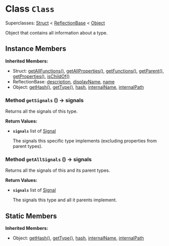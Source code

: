 # Class <code>Class</code>

Superclasses: <a href="Struct.md">Struct</a> < <a href="ReflectionBase.md">ReflectionBase</a> < <a href="Object.md">Object</a>

Object that contains all information about a type.
## Instance Members
<b>Inherited Members:</b>
- Struct: <a href="Struct.md#getAllFunctions">getAllFunctions()</a>, <a href="Struct.md#getAllProperties">getAllProperties()</a>, <a href="Struct.md#getFunctions">getFunctions()</a>, <a href="Struct.md#getParent">getParent()</a>, <a href="Struct.md#getProperties">getProperties()</a>, <a href="Struct.md#isChildOf">isChildOf()</a>
- ReflectionBase: <a href="ReflectionBase.md#description">description</a>, <a href="ReflectionBase.md#displayName">displayName</a>, <a href="ReflectionBase.md#name">name</a>
- Object: <a href="Object.md#getHash">getHash()</a>, <a href="Object.md#getType">getType()</a>, <a href="Object.md#hash">hash</a>, <a href="Object.md#internalName">internalName</a>, <a href="Object.md#internalPath">internalPath</a>
### Method <code>getSignals</code> () → signals
Returns all the signals of this type.


<b>Return Values:</b>

- <code><b>signals</b></code> list of <a href="Signal.md">Signal</a>

  The signals this specific type implements (excluding properties from parent types).
### Method <code>getAllSignals</code> () → signals
Returns all the signals of this and its parent types.


<b>Return Values:</b>

- <code><b>signals</b></code> list of <a href="Signal.md">Signal</a>

  The signals this type and all it parents implement.
## Static Members
<b>Inherited Members:</b>
- Object: <a href="Object.md#getHash">getHash()</a>, <a href="Object.md#getType">getType()</a>, <a href="Object.md#hash">hash</a>, <a href="Object.md#internalName">internalName</a>, <a href="Object.md#internalPath">internalPath</a>